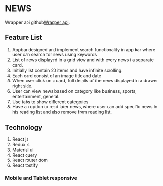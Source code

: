 # NEWS

Wrapper api github[Wrapper api](https://github.com/zuizihad/news-api-wrap).

## Feature List

1. Appbar designed and implement search functionality in app bar where user can search for news using keywords
2. List of news displayed in a grid view and with every news i a separate card.
3. Initially list contain 20 items and have infinite scrolling.
4. Each card consist of an image title and date
5. When user click on a card, full details of the news displayed in a drawer right side.
6. User can view news based on category like business, sports, entertainment, general.
7. Use tabs to show different categories
8. Have an option to read later news, where user can add specific news in his reading list and also remove from reading list.

## Technology
1. React js
2. Redux js
3. Material ui
4. React query
5. React router dom
6. React tostify


### Mobile and Tablet responsive
